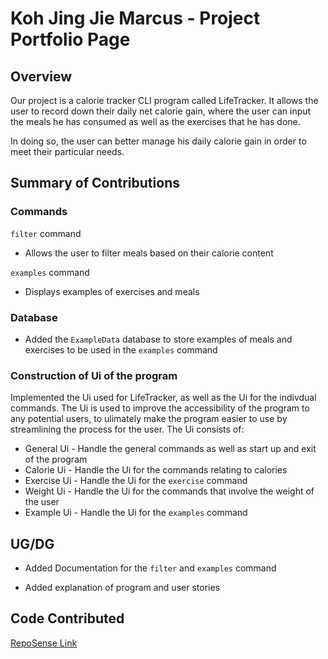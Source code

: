 # Koh Jing Jie Marcus - Project Portfolio Page

## Overview
Our project is a calorie tracker CLI program called LifeTracker. It allows the user to record down their daily net calorie gain, where the user can input the meals
he has consumed as well as the exercises that he has done.

In doing so, the user can better manage his daily calorie gain in order to meet their particular needs.

## Summary of Contributions

### Commands
`filter` command
* Allows the user to filter meals based on their calorie content

`examples` command
* Displays examples of exercises and meals

### Database
* Added the `ExampleData` database to store examples of meals and exercises to be used in the `examples` command

### Construction of Ui of the program
Implemented the Ui used for LifeTracker, as well as the Ui for the indivdual commands. The Ui is used to improve the accessibility of the program to any potential users,
to ulimately make the program easier to use by streamlining the process for the user. The Ui consists of:
* General Ui - Handle the general commands as well as start up and exit of the program
* Calorie Ui - Handle the Ui for the commands relating to calories
* Exercise Ui - Handle the Ui for the `exercise` command
* Weight Ui - Handle the Ui for the commands that involve the weight of the user
* Example Ui - Handle the Ui for the `examples` command

## UG/DG
* Added Documentation for the `filter` and `examples` command

* Added explanation of program and user stories 

## Code Contributed
[RepoSense Link](https://nus-cs2113-ay2223s2.github.io/tp-dashboard/?search=&sort=groupTitle&sortWithin=title&timeframe=commit&mergegroup=&groupSelect=groupByRepos&breakdown=true&checkedFileTypes=docs~functional-code~test-code~other&since=2023-02-17&tabOpen=true&tabType=authorship&zFR=false&tabAuthor=Koh-Jing-Jie-Marcus&tabRepo=AY2223S2-CS2113-W15-1%2Ftp%5Bmaster%5D&authorshipIsMergeGroup=false&authorshipFileTypes=docs~functional-code~test-code&authorshipIsBinaryFileTypeChecked=false&authorshipIsIgnoredFilesChecked=false)
